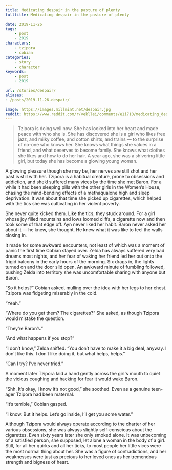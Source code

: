 ```yaml
---
title: Medicating despair in the pasture of plenty
fulltitle: Medicating despair in the pasture of plenty

date: 2019-11-26
tags:
    - post
    - 2019
characters:
    - tzipora
    - cobian
categories:
    - story
    - character
keywords:
    - post
    - 2019

url: /stories/despair/
aliases:
- /posts/2019-11-26-despair/

image: https://images.millmint.net/despair.jpg
reddit: https://www.reddit.com/r/vekllei/comments/e1i710/medicating_despair_in_the_pasture_of_plenty/
---
```


>Tzipora is doing well now. She has looked into her heart and made peace with who she is. She has discovered she is a girl who likes free jazz, and milky coffee, and cotton shirts, and trains — to the surprise of no-one who knows her. She knows what things she values in a friend, and what deserves to become family. She knows what clothes she likes and how to do her hair. A year ago, she was a shivering little girl, but today she has become a glowing young woman.

A glowing pleasure though she may be, her nerves are still shot and her past is still with her. Tzipora is a habitual creature, prone to obsessions and addiction, and she’d suffered many vices by the time she met Baron. For a while it had been sleeping pills with the other girls in the Women’s House, chasing the mind-bending effects of a methaqualone high and sleep deprivation. It was about that time she picked up cigarettes, which helped with the tics she was cultivating in her violent poverty.

She never quite kicked them. Like the tics, they stuck around. For a girl whose joy filled mountains and lows loomed cliffs, a cigarette now and then took some of that edge off. Ayn never liked her habit. Baron never asked her about it — he knew, she thought. He knew what it was like to feel the walls closing in.

It made for some awkward encounters, not least of which was a moment of panic the first time Cobian stayed over. Zelda has always suffered very bad dreams most nights, and her fear of waking her friend led her out onto the frigid balcony in the early hours of the morning. Six drags in, the lights turned on and the door slid open. An awkward minute of fumbling followed, pushing Zelda into territory she was uncomfortable sharing with anyone but Baron.

“So it helps?” Cobian asked, mulling over the idea with her legs to her chest. Tzipora was fidgeting miserably in the cold.

“Yeah.”

“Where do you get them? The cigarettes?” She asked, as though Tzipora would mistake the question.

“They’re Baron’s.”

“And what happens if you stop?”

“I don’t know,” Zelda sniffed. “You don’t have to make it a big deal, anyway. I don’t like this. I don’t like doing it, but what helps, helps.”

“Can I try? I’ve never tried.”

A moment later Tzipora laid a hand gently across the girl's mouth to quiet the vicious coughing and hacking for fear it would wake Baron.

“Shh. It’s okay, I know it’s not good,” she soothed. Even as a genuine teen-ager Tzipora had been maternal.

“It’s terrible,” Cobian gasped.

“I know. But it helps. Let’s go inside, I’ll get you some water.”

Although Tzipora would always operate according to the charter of her various obsessions, she was always slightly self-conscious about the cigarettes. Even sixty years later she only smoked alone. It was unbecoming of a satisfied person, she supposed, let alone a woman in the body of a girl. Still, for all her quirks and all her ticks, to most people her little vices were the most normal thing about her. She was a figure of contradictions, and her weaknesses were just as precious to her loved ones as her tremendous strength and bigness of heart.
